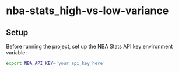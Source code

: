 # nba-stats_high-vs-low-variance

## Setup

Before running the project, set up the NBA Stats API key environment variable:

```sh
export NBA_API_KEY='your_api_key_here'
